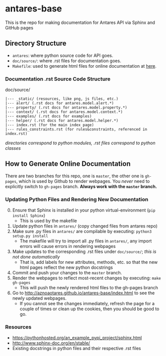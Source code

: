 # antares-base

This is the repo for making documentation for Antares API via Sphinx and GitHub pages

## Directory Structure

- `antares`: where python source code for API goes.
- `doc/source/`: where .rst files for documentation goes.
- `Makefile`: used to generate html files for online documentation at
  [here](http://aznoaotares.github.io/antares-base/index.html).

### Documentation .rst Source Code Structure

doc/source/

	|--- _static/ (resources, like png, js files, etc.)
	|--- alert/ (.rst docs for antares.model.alert.*)
	|--- property/ (.rst docs for antares.model.property.*)
	|--- context/ (.rst docs for antares.model.context.*)
	|--- examples/ (.rst docs for examples)
	|--- helper/ (.rst docs for antares.model.helper.*)
	|--- index.rst (for the main index page)
	|--- rules_constraints.rst (for rules&constraints, referenced in index.rst)
*directories correspond to python modules, .rst files correspond to python classes* 


## How to Generate Online Documentation

There are two branches for this repo, one is `master`, the other one
is `gh-pages`, which is used by Github to render webpages. You *never*
need to explicitly switch to `gh-pages` branch. **Always work with the
`master` branch.**

### Updating Python Files and Rendering New Documentation

0. Ensure that Sphinx is installed in your python virtual-environment (`pip install Sphinx`)
	- This is used by the makefile
1. Update python files in `antares/` (copy changed files from antares repo)
2. Make sure .py files in `antares/` are compilable by executing: ```python3 setup.py install```
	- The makefile will try to import all .py files in `antares/`, any import errors will cause errors in rendering webpages
3. Make updates to the corresponding .rst files under `doc/source/`; *this is not done automatically*
	- That is, add labels for new attributes, methods, etc. so that the new html pages reflect the new python docstrings
4. Commit and push your changes to the `master` branch.
5. Render the webpages to reflect most-recent changes by executing: ```make gh-pages```
	- This will push the newly rendered html files to the gh-pages branch
6. Go to http://aznoaotares.github.io/antares-base/index.html to see
the newly updated webpages. 
	- If you cannot see the changes immediately,
refresh the page for a couple of times or clean up the cookies, then
you should be good to go.

### Resources

- https://pythonhosted.org/an_example_pypi_project/sphinx.html
- http://www.sphinx-doc.org/en/stable/
- Existing docstrings in python files and their respective .rst files
